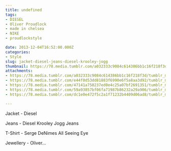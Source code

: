 ```yaml
---
title: undefined
tags:
- DIESEL
- Oliver Proudlock
- made in chelsea
- NIKE
- proudlockstyle

date: 2013-12-04T16:52:00.000Z
categories:
- Style
slug: jacket-diesel-jeans-diesel-krooley-jogg
thumbnail: https://78.media.tumblr.com/a032333c9084c614386bb1c16f218f3d/tumblr_mxak7a17Qs1rhrm24o1_1280.jpg
attachments:
- https://78.media.tumblr.com/a032333c9084c614386bb1c16f218f3d/tumblr_mxak7a17Qs1rhrm24o1_1280.jpg
- https://78.media.tumblr.com/e44f0d53dd81883f6990e6f5a8aa3d92/tumblr_mxak7a17Qs1rhrm24o2_1280.jpg
- https://78.media.tumblr.com/47141a750237ed0e4c25a07bf2691351/tumblr_mxak7a17Qs1rhrm24o3_1280.jpg
- https://78.media.tumblr.com/59a93857bf06fa71987b86232a29a906/tumblr_mxak7a17Qs1rhrm24o4_1280.jpg
- https://78.media.tumblr.com/dc1e0e472f5c2a1f71232b4409d06ad8/tumblr_mxak7a17Qs1rhrm24o5_1280.jpg

---
```


Jacket - Diesel 

  Jeans - Diesel Krooley Jogg Jeans 

  T-Shirt - Serge DeNimes All Seeing Eye 

  Jewellery - Oliver...
